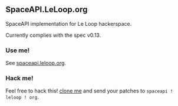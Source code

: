 ## SpaceAPI.LeLoop.org

SpaceAPI implementation for Le Loop hackerspace.

Currently complies with the spec v0.13.

### Use me!

See [spaceapi.leloop.org](https://spaceapi.leloop.org).

### Hack me!

Feel free to hack this! [clone me](https://git.leloop.org/leloop/spaceapi-leloop-org)
and send your patches to `spaceapi ! leloop ! org`.
